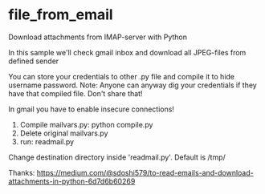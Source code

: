 # file_from_email
Download attachments from IMAP-server with Python

In this sample we'll check gmail inbox and download all JPEG-files from defined sender

You can store your credentials to other .py file and compile it to hide username password.
Note: Anyone can anyway dig your credentials if they have that compiled file. Don't share that!

In gmail you have to enable insecure connections!

1. Compile mailvars.py:
    python compile.py
2. Delete original mailvars.py
3. run: readmail.py

Change destination directory inside 'readmail.py'. Default is /tmp/ 

Thanks:
https://medium.com/@sdoshi579/to-read-emails-and-download-attachments-in-python-6d7d6b60269
